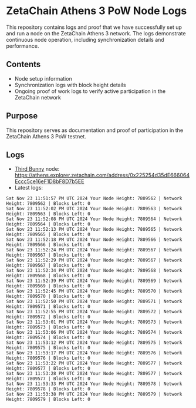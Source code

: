 # ZetaChain Athens 3 PoW Node Logs
This repository contains logs and proof that we have successfully set up and run a node on the ZetaChain Athens 3 network. The logs demonstrate continuous node operation, including synchronization details and performance.

## Contents
- Node setup information
- Synchronization logs with block height details
- Ongoing proof of work logs to verify active participation in the ZetaChain network

## Purpose
This repository serves as documentation and proof of participation in the ZetaChain Athens 3 PoW testnet.

## Logs

- [Third Bunny](https://thirdbunny.xyz/) node: https://athens.explorer.zetachain.com/address/0x225254d35dE666064Eccc5ce16eF1D8bF8D7b5EE
- Latest logs:
```
Sat Nov 23 11:51:57 PM UTC 2024 Your Node Height: 7809562 | Network Height: 7809562 | Blocks Left: 0
Sat Nov 23 11:52:02 PM UTC 2024 Your Node Height: 7809563 | Network Height: 7809563 | Blocks Left: 0
Sat Nov 23 11:52:08 PM UTC 2024 Your Node Height: 7809564 | Network Height: 7809564 | Blocks Left: 0
Sat Nov 23 11:52:13 PM UTC 2024 Your Node Height: 7809565 | Network Height: 7809565 | Blocks Left: 0
Sat Nov 23 11:52:18 PM UTC 2024 Your Node Height: 7809566 | Network Height: 7809566 | Blocks Left: 0
Sat Nov 23 11:52:24 PM UTC 2024 Your Node Height: 7809567 | Network Height: 7809567 | Blocks Left: 0
Sat Nov 23 11:52:29 PM UTC 2024 Your Node Height: 7809567 | Network Height: 7809567 | Blocks Left: 0
Sat Nov 23 11:52:34 PM UTC 2024 Your Node Height: 7809568 | Network Height: 7809568 | Blocks Left: 0
Sat Nov 23 11:52:39 PM UTC 2024 Your Node Height: 7809569 | Network Height: 7809569 | Blocks Left: 0
Sat Nov 23 11:52:45 PM UTC 2024 Your Node Height: 7809570 | Network Height: 7809570 | Blocks Left: 0
Sat Nov 23 11:52:50 PM UTC 2024 Your Node Height: 7809571 | Network Height: 7809571 | Blocks Left: 0
Sat Nov 23 11:52:55 PM UTC 2024 Your Node Height: 7809572 | Network Height: 7809572 | Blocks Left: 0
Sat Nov 23 11:53:01 PM UTC 2024 Your Node Height: 7809573 | Network Height: 7809573 | Blocks Left: 0
Sat Nov 23 11:53:06 PM UTC 2024 Your Node Height: 7809574 | Network Height: 7809574 | Blocks Left: 0
Sat Nov 23 11:53:12 PM UTC 2024 Your Node Height: 7809575 | Network Height: 7809575 | Blocks Left: 0
Sat Nov 23 11:53:17 PM UTC 2024 Your Node Height: 7809576 | Network Height: 7809576 | Blocks Left: 0
Sat Nov 23 11:53:22 PM UTC 2024 Your Node Height: 7809577 | Network Height: 7809577 | Blocks Left: 0
Sat Nov 23 11:53:28 PM UTC 2024 Your Node Height: 7809577 | Network Height: 7809577 | Blocks Left: 0
Sat Nov 23 11:53:33 PM UTC 2024 Your Node Height: 7809578 | Network Height: 7809578 | Blocks Left: 0
Sat Nov 23 11:53:38 PM UTC 2024 Your Node Height: 7809579 | Network Height: 7809579 | Blocks Left: 0
```
